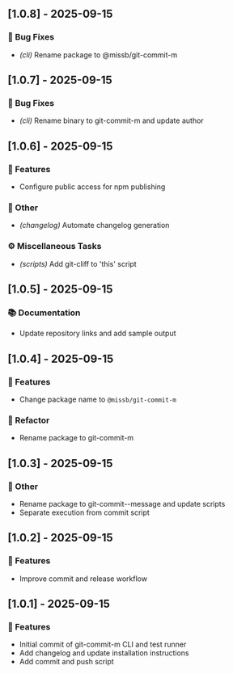 ## [1.0.8] - 2025-09-15

### 🐛 Bug Fixes

- *(cli)* Rename package to @missb/git-commit-m
## [1.0.7] - 2025-09-15

### 🐛 Bug Fixes

- *(cli)* Rename binary to git-commit-m and update author
## [1.0.6] - 2025-09-15

### 🚀 Features

- Configure public access for npm publishing

### 💼 Other

- *(changelog)* Automate changelog generation

### ⚙️ Miscellaneous Tasks

- *(scripts)* Add git-cliff to 'this' script
## [1.0.5] - 2025-09-15

### 📚 Documentation

- Update repository links and add sample output
## [1.0.4] - 2025-09-15

### 🚀 Features

- Change package name to `@missb/git-commit-m`

### 🚜 Refactor

- Rename package to git-commit-m
## [1.0.3] - 2025-09-15

### 💼 Other

- Rename package to git-commit--message and update scripts
- Separate execution from commit script
## [1.0.2] - 2025-09-15

### 🚀 Features

- Improve commit and release workflow
## [1.0.1] - 2025-09-15

### 🚀 Features

- Initial commit of git-commit-m CLI and test runner
- Add changelog and update installation instructions
- Add commit and push script
